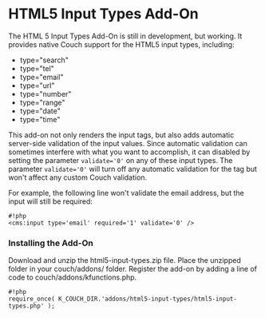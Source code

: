 # HTML5 Input Types Add-On #

The HTML 5 Input Types Add-On is still in development, but working. It provides native Couch support for the HTML5 input types, including:

- type="search"
- type="tel"
- type="email"
- type="url"
- type="number"
- type="range"
- type="date"
- type="time"

This add-on not only renders the input tags, but also adds automatic server-side validation of the input values. Since automatic validation can sometimes interfere with what you want to accomplish, it can disabled by setting the parameter `validate='0'` on any of these input types. The parameter `validate='0'` will turn off any automatic validation for the tag but won't affect any custom Couch validation.

For example, the following line won't validate the email address, but the input will still be required:

```
#!php
<cms:input type='email' required='1' validate='0' />
```

### Installing the Add-On ###

Download and unzip the html5-input-types.zip file. Place the unzipped folder in your couch/addons/ folder. Register the add-on by adding a line of code to couch/addons/kfunctions.php. 

```
#!php
require_once( K_COUCH_DIR.'addons/html5-input-types/html5-input-types.php' );
```

